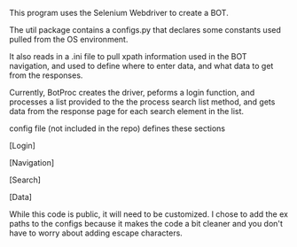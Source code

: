 This program uses the Selenium Webdriver to create a BOT.

The util package contains a configs.py that declares some constants used pulled from the OS environment.  

It also reads in a .ini file to pull xpath information used in the BOT navigation, and used to define where to enter data, and what data to get from the responses.

Currently, BotProc creates the driver, peforms a login function, and processes a list provided to the the process search list method, and gets data from the response page for each search element in the list.

config file (not included in the repo) defines these sections

[Login]

[Navigation]

[Search]

[Data]

While this code is public, it will need to be customized.  I chose to add the ex paths to the configs because it makes the code a bit cleaner and you don't have to worry about adding escape characters.
